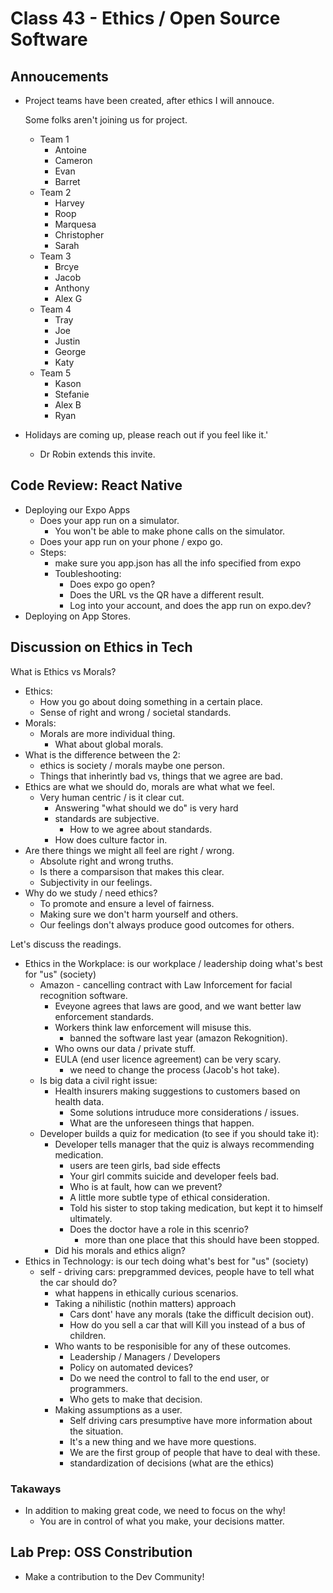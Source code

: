 # Class 43 - Ethics / Open Source Software

## Annoucements

* Project teams have been created, after ethics I will annouce.

  Some folks aren't joining us for project.

  * Team 1
    * Antoine
    * Cameron
    * Evan
    * Barret
  * Team 2
    * Harvey
    * Roop
    * Marquesa
    * Christopher
    * Sarah
  * Team 3
    * Brcye
    * Jacob
    * Anthony
    * Alex G
  * Team 4
    * Tray
    * Joe
    * Justin
    * George
    * Katy
  * Team 5
    * Kason
    * Stefanie
    * Alex B
    * Ryan

* Holidays are coming up, please reach out if you feel like it.'
  * Dr Robin extends this invite.

## Code Review: React Native

* Deploying our Expo Apps
  * Does your app run on a simulator.
    * You won't be able to make phone calls on the simulator.
  * Does your app run on your phone / expo go.
  * Steps:
    * make sure you app.json has all the info specified from expo
    * Toubleshooting:
      * Does expo go open?
      * Does the URL vs the QR have a different result.
      * Log into your account, and does the app run on expo.dev?
* Deploying on App Stores.

## Discussion on Ethics in Tech

What is Ethics vs Morals?

* Ethics:
  * How you go about doing something in a certain place.
  * Sense of right and wrong / societal standards.
* Morals:
  * Morals are more individual thing.
    * What about global morals.
* What is the difference between the 2:
  * ethics is society / morals maybe one person.
  * Things that inherintly bad vs, things that we agree are bad.
* Ethics are what we should do, morals are what what we feel.
  * Very human centric / is it clear cut.
    * Answering "what should we do" is very hard
    * standards are subjective.
      * How to we agree about standards.
    * How does culture factor in.
* Are there things we might all feel are right / wrong.
  * Absolute right and wrong truths.
  * Is there a comparsison that makes this clear.
  * Subjectivity in our feelings.
* Why do we study / need ethics?
  * To promote and ensure a level of fairness.
  * Making sure we don't harm yourself and others.
  * Our feelings don't always produce good outcomes for others.

Let's discuss the readings.

* Ethics in the Workplace: is our workplace / leadership doing what's best for "us" (society)
  * Amazon - cancelling contract with Law Inforcement for facial recognition software.
    * Eveyone agrees that laws are good, and we want better law enforcement standards.
    * Workers think law enforcement will misuse this.
      * banned the software last year (amazon Rekognition).
    * Who owns our data / private stuff.
    * EULA (end user licence agreement) can be very scary.
      * we need to change the process (Jacob's  hot take).
  * Is big data a civil right issue:
    * Health insurers making suggestions to customers based on health data.
      * Some solutions intruduce more considerations / issues.
      * What are the unforeseen things that happen.
  * Developer builds a quiz for medication (to see if you should take it):
    * Developer tells manager that the quiz is always recommending medication.
      * users are teen girls, bad side effects
      * Your girl commits suicide and developer feels bad.
      * Who is at fault, how can we prevent?
      * A little more subtle type of ethical consideration.
      * Told his sister to stop taking medication, but kept it to himself ultimately.
      * Does the doctor have a role in this scenrio?
        * more than one place that this should have been stopped.
    * Did his morals and ethics align?
* Ethics in Technology: is our tech doing what's best for "us" (society)
  * self - driving cars:  prepgrammed devices,  people have to tell what the car should do?
    * what happens in ethically curious scenarios.
    * Taking a nihilistic (nothin matters) approach
      * Cars dont' have any morals (take the difficult decision out).
      * How do you sell a car that will Kill you instead of a bus of children.
    * Who wants to be responisible for any of these outcomes.
      * Leadership / Managers / Developers
      * Policy on automated devices?
      * Do we need the control to fall to the end user, or programmers.
      * Who gets to make that decision.
    * Making assumptions as a user.
      * Self driving cars presumptive have more information about the situation.
      * It's a new thing and we have more questions.
      * We are the first group of people that have to deal with these.
      * standardization of decisions (what are the ethics)

### Takaways

* In addition to making great code, we need to focus on the why!
  * You are in control of what you make, your decisions matter.

## Lab Prep: OSS Constribution

* Make a contribution to the Dev Community!

